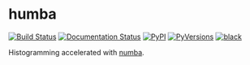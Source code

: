 # humba

[![Build Status](https://img.shields.io/endpoint.svg?url=https%3A%2F%2Factions-badge.atrox.dev%2Fdouglasdavis%2Fhumba%2Fbadge&style=flat)](https://actions-badge.atrox.dev/douglasdavis/humba/goto)
[![Documentation Status](https://readthedocs.org/projects/humba/badge/?version=latest)](https://humba.readthedocs.io/)
[![PyPI](https://img.shields.io/pypi/v/humba)](https://pypi.org/project/humba/)
[![PyVersions](https://img.shields.io/pypi/pyversions/humba)](https://pypi.org/project/humba/)
[![black](https://img.shields.io/badge/code%20style-black-000000.svg)](https://github.com/psf/black)

Histogramming accelerated with [numba](http://numba.pydata.org/).
